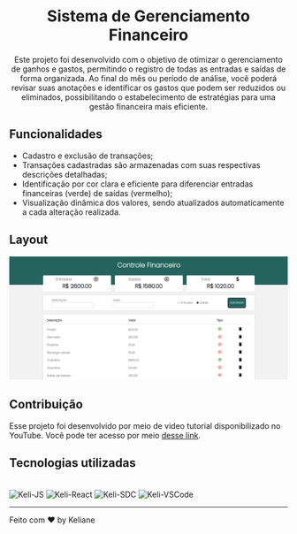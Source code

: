 <h1 align="center"> Sistema de Gerenciamento Financeiro </h1>

<p align="center">
Este projeto foi desenvolvido com o objetivo de otimizar o gerenciamento de ganhos e gastos, permitindo o registro de todas as entradas e saídas de forma organizada. Ao final do mês ou período de análise, você poderá revisar suas anotações e identificar os gastos que podem ser reduzidos ou eliminados, possibilitando o estabelecimento de estratégias para uma gestão financeira mais eficiente. <br/>
</p>

## Funcionalidades

<ul>
<li>Cadastro e exclusão de transações;</li>
<li>Transações cadastradas são armazenadas com suas respectivas descrições detalhadas;</li>
<li>Identificação por cor clara e eficiente para diferenciar entradas financeiras (verde) de saídas (vermelho);</li>
<li>Visualização dinâmica dos valores, sendo atualizados automaticamente a cada alteração realizada.</li>
</ul>

## Layout

<p align="center">
  <img alt="Gestor Financeiro" src="/src/img/demo.png"  width="700px"</img> 
</p>

## Contribuição

Esse projeto foi desenvolvido por meio de video tutorial disponibilizado no YouTube. Você pode ter acesso por meio [desse link](https://www.youtube.com/watch?v=pj4vA67olbU&list=LL&index=23&t=1606s&ab_channel=WillDev).

## Tecnologias utilizadas

<div style="display: inline_block"><br>
  <img align="center" alt="Keli-JS" height="40" width="40" src="https://cdn.iconscout.com/icon/free/png-64/javascript-3628858-3029998.png">
  <img align="center" alt="Keli-React" height="40" width="40" src="https://cdn.iconscout.com/icon/free/png-64/react-1-282599.png">
  <img align="center" alt="Keli-SDC" height="40" width="40" src="https://cdn-images-1.medium.com/max/1200/1*y1fCsOVCYCTi1B9Q_0BOYg.png">
  <img align="center" alt="Keli-VSCode" height="40" width="40" src="https://cdn.icon-icons.com/icons2/2107/PNG/512/file_type_vscode_icon_130084.png">
</div>

---

Feito com ♥ by Keliane
